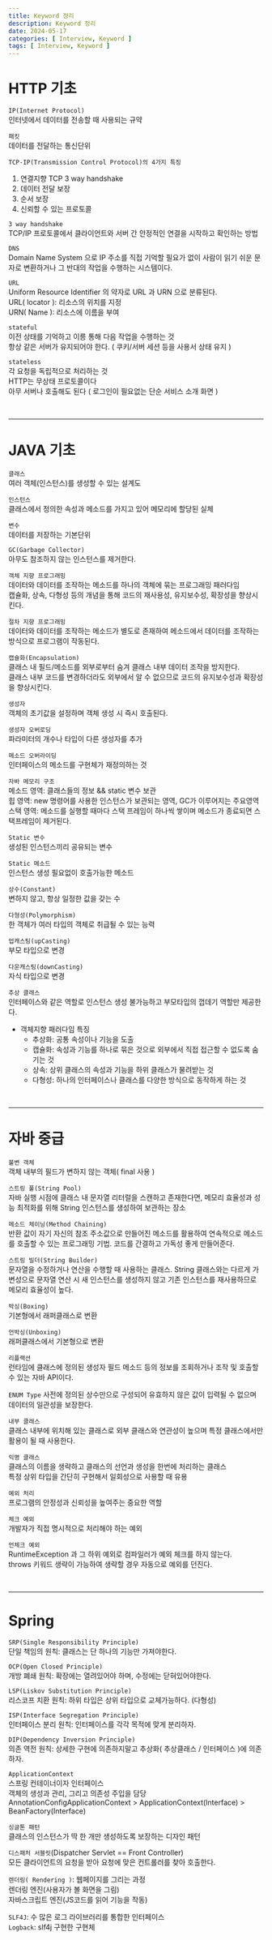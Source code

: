 ```yaml
---
title: Keyword 정리
description: Keyword 정리
date: 2024-05-17
categories: [ Interview, Keyword ]
tags: [ Interview, Keyword ]
---
```


# HTTP 기초

```IP(Internet Protocol)```  
인터넷에서 데이터를 전송할 때 사용되는 규약  
  
```패킷```  
데이터를 전달하는 통신단위  
  
```TCP-IP(Transmission Control Protocol)의 4가지 특징```  
1. 연결지향 TCP 3 way handshake
2. 데이터 전달 보장
3. 순서 보장
4. 신뢰할 수 있는 프로토콜  
  
```3 way handshake```  
TCP/IP 프로토콜에서 클라이언트와 서버 간 안정적인 연결을 시작하고 확인하는 방법  
  
```DNS```  
Domain Name System 으로 IP 주소를 직접 기억할 필요가 없이 사람이 읽기 쉬운 문자로 변환하거나 그 반대의 작업을 수행하는 시스템이다.  
  
```URL```  
Uniform Resource Identifier 의 약자로 URL 과 URN 으로 분류된다.  
URL( locator ): 리소스의 위치를 지정  
URN( Name ): 리소스에 이름을 부여  
  
```stateful```  
이전 상태를 기억하고 이릉 통해 다음 작업을 수행하는 것  
항상 같은 서버가 유지되어야 한다. ( 쿠키/서버 세션 등을 사용서 상태 유지 )  
  
```stateless```  
각 요청을 독립적으로 처리하는 것  
HTTP는 무상태 프로토콜이다  
아무 서버나 호출해도 된다 ( 로그인이 필요없는 단순 서비스 소개 화면 )  

<br/>
<hr>

# JAVA 기초

```클래스```  
여러 객체(인스턴스)를 생성할 수 있는 설계도  
  
```인스턴스```  
클래스에서 정의한 속성과 메소드를 가지고 있어 메모리에 할당된 실체  
  
```변수```  
데이터를 저장하는 기본단위  
  
```GC(Garbage Collector)```  
아무도 참조하지 않는 인스턴스를 제거한다.  
  
```객체 지향 프로그래밍```  
데이터와 데이터를 조작하는 메소드를 하나의 객체에 묶는 프로그래밍 패러다임  
캡슐화, 상속, 다형성 등의 개념을 통해 코드의 재사용성, 유지보수성, 확장성을 향상시킨다.   
  
```절차 지향 프로그래밍```  
데이터와 데이터를 조작하는 메소드가 별도로 존재하여 메소드에서 데이터를 조작하는 방식으로 프로그램이 작동된다.   
  
```캡슐화(Encapsulation)```  
클래스 내 필드/메소드를 외부로부터 숨겨 클래스 내부 데이터 조작을 방지한다.   
클래스 내부 코드를 변경하더라도 외부에서 알 수 없으므로 코드의 유지보수성과 확장성을 향상시킨다.   
  
```생성자```  
객체의 초기값을 설정하며 객체 생성 시 즉시 호출된다.  
  
```생성자 오버로딩```  
파라미터의 개수나 타입이 다른 생성자를 추가  
  
```메소드 오버라이딩```  
인터페이스의 메소드를 구현체가 재정의하는 것  
  
```자바 메모리 구조```  
메소드 영역: 클래스들의 정보 && static 변수 보관  
힙 영역: new 명령어를 사용한 인스턴스가 보관되는 영역, GC가 이루어지는 주요영역  
스택 영역: 메소드를 실행할 때마다 스택 프레임이 하나씩 쌓이며 메소드가 종료되면 스택프레임이 제거된다.   
  
```Static 변수```  
생성된 인스턴스끼리 공유되는 변수  
  
```Static 메소드```  
인스턴스 생성 필요없이 호출가능한 메소드  
  
```상수(Constant)```  
변하지 않고, 항상 일정한 값을 갖는 수  
  
```다형성(Polymorphism)```  
한 객체가 여러 타입의 객체로 취급될 수 있는 능력  
  
```업캐스팅(upCasting)```  
부모 타입으로 변경  
  
```다운캐스팅(downCasting)```  
자식 타입으로 변경  
  
```추상 클래스```  
인터페이스와 같은 역할로 인스턴스 생성 불가능하고 부모타입의 껍데기 역할만 제공한다.   
  
- 객체지향 패러다임 특징
  - 추상화: 공통 속성이나 기능을 도출
  - 캡슐화: 속성과 기능를 하나로 묶은 것으로 외부에서 직접 접근할 수 없도록 숨기는 것
  - 상속: 상위 클래스의 속성과 기능을 하위 클래스가 물려받는 것
  - 다형성: 하나의 인터페이스나 클래스를 다양한 방식으로 동작하게 하는 것  

<br/>
<hr>

# 자바 중급

```불변 객체```  
객체 내부의 필드가 변하지 않는 객체( final 사용 )  
  
```스트링 풀(String Pool)```  
자바 실행 시점에 클래스 내 문자열 리터럴을 스캔하고 존재한다면, 메모리 효율성과 성능 최적화를 위해 String 인스턴스를 생성하여 보관하는 장소  
  
```메소드 체이닝(Method Chaining)```  
반환 값이 자기 자신의 참조 주소값으로 만들어진 메소드를 활용하여 연속적으로 메소드를 호출할 수 있는 프로그래밍 기법. 코드를 간결하고 가독성 좋게 만들어준다.   
  
```스트링 빌더(String Builder)```  
문자열을 수정하거나 연산을 수행할 때 사용하는 클래스. String 클래스와는 다르게 가변성으로 문자열 연산 시 새 인스턴스를 생성하지 않고 기존 인스턴스를 재사용하므로 메모리 효율성이 높다.  
  
```박싱(Boxing)```  
기본형에서 래퍼클래스로 변환  
  
```언박싱(Unboxing)```  
래퍼클래스에서 기본형으로 변환  
  
```리플랙션```  
런타임에 클래스에 정의된 생성자 필드 메소드 등의 정보를 조회하거나 조작 및 호출할 수 있는 자바 API이다.  
  
```ENUM Type```
사전에 정의된 상수만으로 구성되어 유효하지 않은 값이 입력될 수 없으며 데이터의 일관성을 보장한다.  
  
```내부 클래스```  
클래스 내부에 위치해 있는 클래스로 외부 클래스와 연관성이 높으며 특정 클래스에서만 활용이 될 때 사용한다.  
  
```익명 클래스```  
클래스의 이름을 생략하고 클래스의 선언과 생성을 한번에 처리하는 클래스  
특정 상위 타입을 간단히 구현해서 일회성으로 사용할 때 유용  
  
```예외 처리```  
프로그램의 안정성과 신뢰성을 높여주는 중요한 역할  
  
```체크 예외```  
개발자가 직접 명시적으로 처리해야 하는 예외  
  
```언체크 예외```  
RuntimeException 과 그 하위 예외로 컴파일러가 예외 체크를 하지 않는다.  
throws 키워드 생략이 가능하여 생략할 경우 자동으로 예외를 던진다.  
  


<br/>
<hr>

# Spring

```SRP(Single Responsibility Principle)```  
단일 책임의 원칙: 클래스는 단 하나의 기능만 가져야한다.  
  
```OCP(Open Closed Principle)```  
개방 폐쇄 원칙: 확장에는 열려있어야 하며, 수정에는 닫혀있어야한다.   
  
```LSP(Liskov Substitution Principle)```  
리스코프 치환 원칙: 하위 타입은 상위 타입으로 교체가능하다. (다형성)  
  
```ISP(Interface Segregation Principle)```  
인터페이스 분리 원칙: 인터페이스를 각각 목적에 맞게 분리하자.  
  
```DIP(Dependency Inversion Principle)```  
의존 역전 원칙: 상세한 구현에 의존하지말고 추상화( 추상클래스 / 인터페이스 )에 의존하자.  
  
```ApplicationContext```  
스프링 컨테이너이자 인터페이스  
객체의 생성과 관리, 그리고 의존성 주입을 담당  
AnnotationConfigApplicationContext > ApplicationContext(Interface) > BeanFactory(Interface)  
  
```싱글톤 패턴```  
클래스의 인스턴스가 딱 한 개만 생성하도록 보장하는 디자인 패턴  
  



```디스패처 서블릿```(Dispatcher Servlet == Front Controller)  
모든 클라이언트의 요청을 받아 요청에 맞은 컨트롤러를 찾아 호출한다.  
  
```렌더링( Rendering )```: 웹페이지를 그리는 과정  
렌더링 엔진(사용자가 볼 화면을 그림)  
자바스크립트 엔진(JS코드를 읽어 기능을 작동)  
  
```SLF4J```: 수 많은 로그 라이브러리를 통합한 인터페이스  
```Logback```: slf4j 구현한 구현체  
  
